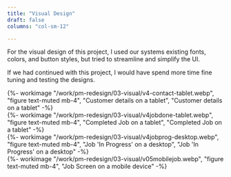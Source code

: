 ```yaml
---
title: "Visual Design"
draft: false
columns: "col-sm-12"

---
```

<div class="wrapper"><div class="row">
<div class="col col-12 col-sm-12 col-md-8 col-lg-7 mb-4">

For the visual design of this project, I used our systems existing fonts, colors, and button styles, but tried to streamline and simplify the UI. 

If we had continued with this project, I would have spend more time fine tuning and testing the designs.

<div class="row mt-5">
<div class="col col-6 col-sm-6 col-md-4 float-left">
{%- workimage "/work/pm-redesign/03-visual/v4-contact-tablet.webp", "figure text-muted mb-4", "Customer details on a tablet", "Customer details on a tablet"  -%}
</div>
<div class="col col-6  col-sm-6 col-md-4  float-left">
{%- workimage "/work/pm-redesign/03-visual/v4jobdone-tablet.webp", "figure text-muted mb-4", "Completed Job on a tablet", "Completed Job on a tablet"  -%}
</div>
<div class="col col-6  col-sm-6 col-md-4 float-left">
{%- workimage "/work/pm-redesign/03-visual/v4jobprog-desktop.webp", "figure text-muted mb-4", "Job 'In Progress' on a desktop", "Job 'In Progress' on a desktop"  -%}
</div>
</div>
</div>
<div class="col col-6 col-sm-6 col-md-2">
  {%- workimage "/work/pm-redesign/03-visual/v05mobilejob.webp", "figure text-muted mb-4", "Job Screen on a mobile device" -%}
</div>

</div></div>